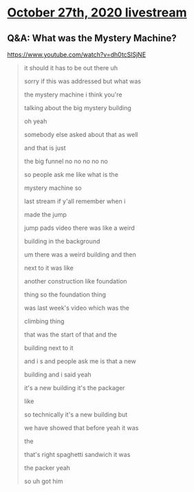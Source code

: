# [October 27th, 2020 livestream](../2020-10-27.md)
## Q&A: What was the Mystery Machine?
https://www.youtube.com/watch?v=dh0tcSlSjNE
> it should it has to be out there uh
> 
> sorry if this was addressed but what was
> 
> the mystery machine i think you're
> 
> talking about the big mystery building
> 
> oh yeah
> 
> somebody else asked about that as well
> 
> and that is just
> 
> the big funnel no no no no no
> 
> so people ask me like what is the
> 
> mystery machine so
> 
> last stream if y'all remember when i
> 
> made the jump
> 
> jump pads video there was like a weird
> 
> building in the background
> 
> um there was a weird building and then
> 
> next to it was like
> 
> another construction like foundation
> 
> thing so the foundation thing
> 
> was last week's video which was the
> 
> climbing thing
> 
> that was the start of that and the
> 
> building next to it
> 
> and i s and people ask me is that a new
> 
> building and i said yeah
> 
> it's a new building it's the packager
> 
> like
> 
> so technically it's a new building but
> 
> we have showed that before yeah it was
> 
> the
> 
> that's right spaghetti sandwich it was
> 
> the packer yeah
> 
> so uh got him
> 
